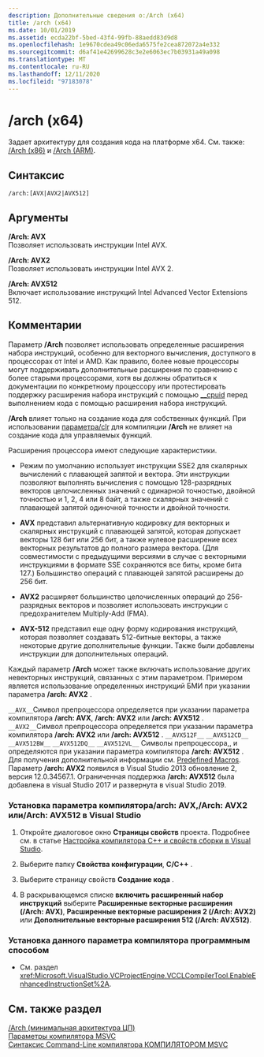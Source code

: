 ```yaml
---
description: Дополнительные сведения о:/Arch (x64)
title: /arch (x64)
ms.date: 10/01/2019
ms.assetid: ecda22bf-5bed-43f4-99fb-88aedd83d9d8
ms.openlocfilehash: 1e9670cdea49c06eda6575fe2cea872072a4e332
ms.sourcegitcommit: d6af41e42699628c3e2e6063ec7b03931a49a098
ms.translationtype: MT
ms.contentlocale: ru-RU
ms.lasthandoff: 12/11/2020
ms.locfileid: "97183078"
---
```

# <a name="arch-x64"></a>/arch (x64)

Задает архитектуру для создания кода на платформе x64. См. также: [/Arch (x86)](arch-x86.md) и [/Arch (ARM)](arch-arm.md).

## <a name="syntax"></a>Синтаксис

```
/arch:[AVX|AVX2|AVX512]
```

## <a name="arguments"></a>Аргументы

**/Arch: AVX**<br/>
Позволяет использовать инструкции Intel AVX.

**/Arch: AVX2**<br/>
Позволяет использовать инструкции Intel AVX 2.

**/Arch: AVX512**<br/>
Включает использование инструкций Intel Advanced Vector Extensions 512.

## <a name="remarks"></a>Комментарии

Параметр **/Arch** позволяет использовать определенные расширения набора инструкций, особенно для векторного вычисления, доступного в процессорах от Intel и AMD. Как правило, более новые процессоры могут поддерживать дополнительные расширения по сравнению с более старыми процессорами, хотя вы должны обратиться к документации по конкретному процессору или протестировать поддержку расширения набора инструкций с помощью [__cpuid](../../intrinsics/cpuid-cpuidex.md) перед выполнением кода с помощью расширения набора инструкций.

**/Arch** влияет только на создание кода для собственных функций. При использовании [параметра/clr](clr-common-language-runtime-compilation.md) для компиляции **/Arch** не влияет на создание кода для управляемых функций.

Расширения процессора имеют следующие характеристики.

- Режим по умолчанию использует инструкции SSE2 для скалярных вычислений с плавающей запятой и вектора. Эти инструкции позволяют выполнять вычисления с помощью 128-разрядных векторов целочисленных значений с одинарной точностью, двойной точностью и 1, 2, 4 или 8 байт, а также скалярных значений с плавающей запятой одиночной точности и двойной точности.

- **AVX** представил альтернативную кодировку для векторных и скалярных инструкций с плавающей запятой, которая допускает векторы 128 бит или 256 бит, а также нулевое расширение всех векторных результатов до полного размера вектора. (Для совместимости с предыдущими версиями в случае с векторными инструкциями в формате SSE сохраняются все биты, кроме бита 127.) Большинство операций с плавающей запятой расширены до 256 бит.

- **AVX2** расширяет большинство целочисленных операций до 256-разрядных векторов и позволяет использовать инструкции с предохранителем Multiply-Add (FMA).

- **AVX-512** представил еще одну форму кодирования инструкций, которая позволяет создавать 512-битные векторы, а также некоторые другие дополнительные функции. Также были добавлены инструкции для дополнительных операций.

Каждый параметр **/Arch** может также включать использование других невекторных инструкций, связанных с этим параметром. Примером является использование определенных инструкций БМИ при указании параметра **/arch: AVX2** .

`__AVX__`Символ препроцессора определяется при указании параметра компилятора **/arch: AVX**, **/arch: AVX2** или **/arch: AVX512** . `__AVX2__`Символ препроцессора определяется при указании параметра компилятора **/arch: AVX2** или **/arch: AVX512** . `__AVX512F__` `__AVX512CD__` `__AVX512BW__` `__AVX512DQ__` `__AVX512VL__` Символы препроцессора,, и определяются при указании параметра компилятора **/arch: AVX512** . Для получения дополнительной информации см. [Predefined Macros](../../preprocessor/predefined-macros.md). Параметр **/arch: AVX2** появился в Visual Studio 2013 обновление 2, версия 12.0.34567.1. Ограниченная поддержка **/arch: AVX512** была добавлена в visual Studio 2017 и развернута в visual Studio 2019.

### <a name="to-set-the-archavx-archavx2-or-archavx512-compiler-option-in-visual-studio"></a>Установка параметра компилятора/arch: AVX,/Arch: AVX2 или/Arch: AVX512 в Visual Studio

1. Откройте диалоговое окно **Страницы свойств** проекта. Подробнее см. в статье [Настройка компилятора C++ и свойств сборки в Visual Studio](../working-with-project-properties.md).

1. Выберите папку **Свойства конфигурации**, **C/C++** .

1. Выберите страницу свойств **Создание кода** .

1. В раскрывающемся списке **включить расширенный набор инструкций** выберите **Расширенные векторные расширения (/Arch: AVX)**, **Расширенные векторные расширения 2 (/Arch: AVX2)** или **Дополнительные векторные расширения 512 (/Arch: AVX512)**.

### <a name="to-set-this-compiler-option-programmatically"></a>Установка данного параметра компилятора программным способом

- См. раздел <xref:Microsoft.VisualStudio.VCProjectEngine.VCCLCompilerTool.EnableEnhancedInstructionSet%2A>.

## <a name="see-also"></a>См. также раздел

[/Arch (минимальная архитектура ЦП)](arch-minimum-cpu-architecture.md)<br/>
[Параметры компилятора MSVC](compiler-options.md)<br/>
[Синтаксис Command-Line компилятора КОМПИЛЯТОРОМ MSVC](compiler-command-line-syntax.md)
